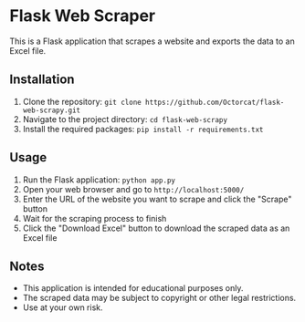 # Flask Web Scraper

This is a Flask application that scrapes a website and exports the data to an Excel file.

## Installation

1. Clone the repository: `git clone https://github.com/Octorcat/flask-web-scrapy.git`
2. Navigate to the project directory: `cd flask-web-scrapy`
3. Install the required packages: `pip install -r requirements.txt`

## Usage

1. Run the Flask application: `python app.py`
2. Open your web browser and go to `http://localhost:5000/`
3. Enter the URL of the website you want to scrape and click the "Scrape" button
4. Wait for the scraping process to finish
5. Click the "Download Excel" button to download the scraped data as an Excel file

## Notes

- This application is intended for educational purposes only.
- The scraped data may be subject to copyright or other legal restrictions.
- Use at your own risk.
